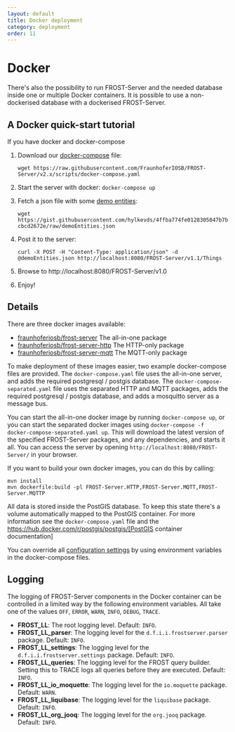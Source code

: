 ```yaml
---
layout: default
title: Docker deployment
category: deployment
order: 11
---
```


# Docker

There's also the possibility to run FROST-Server and the needed database inside one or multiple Docker containers.
It is possible to use a non-dockerised database with a dockerised FROST-Server.


## A Docker quick-start tutorial

If you have docker and docker-compose

1. Download our [docker-compose](https://raw.githubusercontent.com/FraunhoferIOSB/FROST-Server/v2.x/scripts/docker-compose.yaml) file:

    ```wget https://raw.githubusercontent.com/FraunhoferIOSB/FROST-Server/v2.x/scripts/docker-compose.yaml```

2. Start the server with docker: `docker-compose up`
3. Fetch a json file with some [demo entities](https://gist.githubusercontent.com/hylkevds/4ffba774fe0128305047b7bcbcd2672e/raw/demoEntities.json):

    ```wget https://gist.githubusercontent.com/hylkevds/4ffba774fe0128305047b7bcbcd2672e/raw/demoEntities.json```

4. Post it to the server:

    ```curl -X POST -H "Content-Type: application/json" -d @demoEntities.json http://localhost:8080/FROST-Server/v1.1/Things```

5. Browse to http://localhost:8080/FROST-Server/v1.0
6. Enjoy!


## Details

There are three docker images available:

* [fraunhoferiosb/frost-server](https://hub.docker.com/r/fraunhoferiosb/frost-server/) The all-in-one package
* [fraunhoferiosb/frost-server-http](https://hub.docker.com/r/fraunhoferiosb/frost-server-http/) The HTTP-only package
* [fraunhoferiosb/frost-server-mqtt](https://hub.docker.com/r/fraunhoferiosb/frost-server-mqtt/) The MQTT-only package

To make deployment of these images easier, two example docker-compose files are provided.
The `docker-compose.yaml` file uses the all-in-one server, and adds the required postgresql / postgis database.
The `docker-compose-separated.yaml` file uses the separated HTTP and MQTT packages,
adds the required postgresql / postgis database, and adds a mosquitto server as a message bus.

You can start the all-in-one docker image by running `docker-compose up`, or you can start the separated docker images using `docker-compose -f docker-compose-separated.yaml up`.
This will download the latest version of the specified FROST-Server packages, and any dependencies, and starts it all.
You can access the server by opening `http://localhost:8080/FROST-Server/` in your browser.

If you want to build your own docker images, you can do this by calling:

```
mvn install
mvn dockerfile:build -pl FROST-Server.HTTP,FROST-Server.MQTT,FROST-Server.MQTTP
```

All data is stored inside the PostGIS database. To keep this state there's a volume automatically mapped to the PostGIS container.
For more information see the `docker-compose.yaml` file and the https://hub.docker.com/r/postgis/postgis/[PostGIS container documentation]

You can override all [configuration settings](../settings/settings.html) by using environment variables in the docker-compose files.


## Logging

The logging of FROST-Server components in the Docker container can be controlled in a limited way by
the following environment variables. All take one of the values `OFF`, `ERROR`, `WARN`, `INFO`, `DEBUG`, `TRACE`.

* **FROST_LL**: The root logging level. Default: `INFO`.
* **FROST_LL_parser**: The logging level for the `d.f.i.i.frostserver.parser` package. Default: `INFO`.
* **FROST_LL_settings**: The logging level for the `d.f.i.i.frostserver.settings` package. Default: `INFO`.
* **FROST_LL_queries**: The logging level for the FROST query builder. Setting this to TRACE logs all queries before they are executed. Default: `INFO`.
* **FROST_LL_io_moquette**: The logging level for the `io.moquette` package. Default: `WARN`.
* **FROST_LL_liquibase**: The logging level for the `liquibase` package. Default: `INFO`.
* **FROST_LL_org_jooq**: The logging level for the `org.jooq` package. Default: `INFO`.
